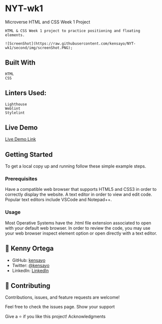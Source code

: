 # NYT-wk1
Microverse HTML and CSS Week 1 Project

    HTML & CSS Week 1 project to practice positioning and floating elements.

    ![ScreenShot](https://raw.githubusercontent.com/kensayo/NYT-wk1/second/img/screenShot.PNG);

## Built With

    HTML
    CSS
    
## Linters Used:

    Lighthouse
    Weblint
    Stylelint
    
## Live Demo

[Live Demo Link](https://kensayo.github.io/NYT-wk1/)
    
## Getting Started

To get a local copy up and running follow these simple example steps.

### Prerequisites
Have a compatible web browser that supports HTML5 and CSS3 in order to correctly display the website.
A text editor in order to view and edit code. Popular text editors include VSCode and Notepad++.

### Usage
Most Operative Systems have the .html file extension associated to open with your default web browser. In order to review the code, you may use your web browser inspect element option or open directly with a text editor.

## 👤 Kenny Ortega

- GitHub: [kensayo](https://github.com/kensayo)
- Twitter: [@kensayo](https://twitter.com/kensayo)
- LinkedIn: [LinkedIn](https://www.linkedin.com/in/kenny-ortega-3580aa33/)

## 🤝 Contributing

Contributions, issues, and feature requests are welcome!

Feel free to check the issues page.
Show your support

Give a ⭐️ if you like this project!
Acknowledgments

